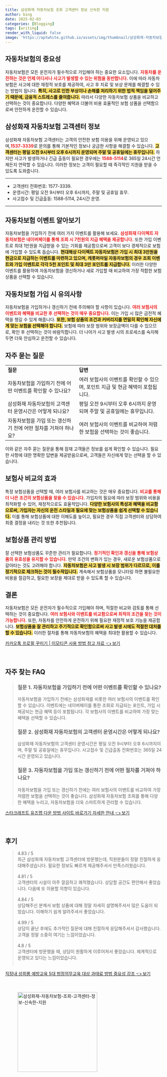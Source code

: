 ```yaml
---
title: 삼성화재 자동차보험 조회 고객센터 정보 신속한 지원
author: bing
date: 2025-02-03
categories: [Blogging]
tags: [writing]
render_with_liquid: false
image: 'https://aptwhite.github.io/assets/img/thumbnail/삼성화재-자동차보험-조회-고객센터-정보-신속한-지원.webp'
---
```



<h2 id='자동차보험_중요성'>자동차보험의 중요성</h2>

<p>자동차보험은 모든 운전자가 필수적으로 가입해야 하는 중요한 요소입니다. <b><span style="color: #ee2323;">자동차를 운전하는 것은 언제 어디서나 사고가 발생할 수 있는 위험을 동반합니다.</span></b> 이에 따라 자동차보험은 사고에 대한 재정적 보호를 제공하여, 사고 후 치료 및 보상 문제를 해결할 수 있는 방법이 됩니다. <b><span style="background-color: #ffe066;">특히, 사고로 인한 부상이나 손해를 처리하기 위한 법적 책임을 덜어주기 때문에, 금융적 스트레스를 줄여줍니다.</span></b> 따라서 다양한 자동차보험 상품을 비교하고 선택하는 것이 중요합니다. 다양한 혜택과 더불어 비용 효율적인 보험 상품을 선택함으로써 안전하게 운전할 수 있습니다.</p>

<h2 id='삼성화재_고객센터_정보'>삼성화재 자동차보험 고객센터 정보</h2>

<p>삼성화재 자동차보험 고객센터는 고객의 안전한 보험 이용을 위해 운영되고 있으며,<b><span style="color: #ee2323;">1537-3339</span></b>로 문의를 통해 기본적인 정보나 궁금한 사항을 해결할 수 있습니다. <b><span style="background-color: #ffe066;">고객센터는 평일 오전 9시부터 오후 6시까지 운영되며 주말 및 공휴일에는 휴무입니다.</span></b> 하지만 사고가 발생하거나 긴급 출동이 필요한 경우에는 <b><span style="color: #ee2323;">1588-5114</span></b>로 365일 24시간 언제든지 연락할 수 있습니다. 이러한 정보는 고객이 필요할 때 즉각적인 지원을 받을 수 있도록 도와줍니다.</p>

<hr />

<ul>
    <li>고객센터 전화번호: 1577-3339.</li>
    <li>운영시간: 평일 오전 9시부터 오후 6시까지, 주말 및 공휴일 휴무.</li>
    <li>사고접수 및 긴급출동: 1588-5114, 24시간 운영.</li>
</ul>

<hr />

<h2 id='자동차보험_이벤트_정보'>자동차보험 이벤트 알아보기</h2>

<p>자동차보험을 가입하기 전에 여러 가지 이벤트를 활용해 보세요. <b><span style="color: #ee2323;">삼성화재 다이렉트 자동차보험은 네이버페이를 통해 조회 시 7천원의 지급 혜택을 제공합니다.</span></b> 또한 가입 이벤트로 최대 1만원을 지급받을 수 있는 기회를 제공함으로써 고객이 보다 경제적으로 보험에 가입할 수 있도록 돕습니다. <b><span style="background-color: #ffe066;">현대해상 다이렉트 자동차보험은 가입 시 최대 3만원을 현금으로 지급하는 이벤트를 마련하고 있으며, 캐롯퍼마일 자동차보험의 경우 조회 이벤트와 가입 이벤트로 각각 5천 포인트 및 최대 3만 포인트를 지급합니다.</span></b> 이러한 다양한 이벤트를 활용하여 자동차보험을 갱신하거나 새로 가입할 때 비교하여 가장 적합한 보험 상품을 선택할 수 있습니다.</p>

<h2 id='자동차보험_가입_시_유의사항'>자동차보험 가입 시 유의사항</h2>

<p>자동차보험을 가입하거나 갱신하기 전에 주의해야 할 사항이 있습니다. <b><span style="color: #ee2323;">여러 보험사의 이벤트와 혜택을 비교한 후 선택하는 것이 매우 중요합니다.</span></b> 이는 가입 시 많은 금전적 혜택을 챙길 수 있게 해줍니다. <b><span style="background-color: #ffe066;">또한, 보험 상품의 조건과 커버리지를 면밀히 확인해 자신에게 맞는 보험을 선택해야 합니다.</span></b> 보험에 따라 보장 범위와 보장금액이 다를 수 있으므로, 확인 후 선택하는 것이 바람직합니다. 더 나아가 사고 발생 시의 프로세스를 숙지해두면 더욱 안심하고 운전할 수 있습니다.</p>

<h2 id='자주_묻는_질문'>자주 묻는 질문</h2>

<table>
    <tr>
        <td><b>질문</b></td>
        <td><b>답변</b></td>
    </tr>
    <tr>
        <td>자동차보험을 가입하기 전에 어떤 이벤트를 확인할 수 있나요?</td>
        <td>여러 보험사의 이벤트를 확인할 수 있으며, 포인트 지급 및 현금 혜택이 포함됩니다.</td>
    </tr>
    <tr>
        <td>삼성화재 자동차보험의 고객센터 운영시간은 어떻게 되나요?</td>
        <td>평일 오전 9시부터 오후 6시까지 운영되며 주말 및 공휴일에는 휴무입니다.</td>
    </tr>
    <tr>
        <td>자동차보험을 가입 또는 갱신하기 전에 어떤 절차를 거쳐야 하나요?</td>
        <td>여러 보험사의 이벤트를 비교하여 저렴한 보험을 선택하는 것이 좋습니다.</td>
    </tr>
</table>

<p>이와 같은 자주 묻는 질문을 통해 잠재 고객들은 정보를 쉽게 확인할 수 있습니다. 필요한 사항에 대한 명확한 답변을 제공받음으로써, 고객들은 자신에게 맞는 선택을 할 수 있습니다.</p>

<h2 id='보험사_비교_효과'>보험사 비교의 효과</h2>

<p>특정 보험상품을 선택할 때, 여러 보험사를 비교하는 것은 매우 중요합니다. <b><span style="color: #ee2323;">비교를 통해 더 나은 조건의 보험상품을 찾을 수 있습니다.</span></b> 가입자의 필요에 따라 보장 범위와 비용을 최적화할 수 있어, 재정적으로도 효율적입니다. <b><span style="background-color: #ffe066;">다양한 보험사의 특성과 혜택을 비교함으로써, 가입자는 자신의 운전 스타일과 필요에 맞는 보험상품을 쉽게 선택할 수 있습니다.</span></b> 이를 통해 보험상품에 대한 이해도를 높이고, 필요한 경우 직접 고객센터와 상담하여 최종 결정을 내리는 것 또한 추천됩니다.</p>

<h2 id='보험상품_관리_방법'>보험상품 관리 방법</h2>

<p>잘 선택한 보험상품도 꾸준한 관리가 필요합니다. <b><span style="color: #ee2323;">정기적인 확인과 갱신을 통해 보험상품의 유효성을 유지할 수 있습니다.</span></b> 만약 조건의 변화가 있는 경우, 새로운 보험상품으로 갈아타는 것도 고려해야 합니다. <b><span style="background-color: #ffe066;">자동차보험은 사고 발생 시 보장 범위가 다르므로, 이를 정기적으로 체크하는 것이 필수적입니다.</span></b> 계속해서 보험상품을 모니터링 하면 불필요한 비용을 절감하고, 필요한 보장을 제대로 받을 수 있도록 할 수 있습니다.</p>

<h2 id='결론'>결론</h2>

<p>자동차보험은 모든 운전자가 필수적으로 가입해야 하며, 적절한 비교와 검토를 통해 선택하는 것이 중요합니다. <b><span style="color: #ee2323;">여러 보험사와 이벤트를 비교함으로써 최적의 조건을 찾는 것이 가능합니다.</span></b> 또한, 자동차를 안전하게 운전하기 위해 필요한 재정적 보호 기능을 제공합니다. <b><span style="background-color: #ffe066;">보험상품을 잘 관리하고 주기적으로 확인함으로써 사고 발생 시에도 적절한 대처를 할 수 있습니다.</span></b> 이러한 절차를 통해 자동차보험의 혜택을 최대한 활용할 수 있습니다.</p>


<p><a class="click-button" title="카카오톡 프로필 꾸미기 | 이모티콘 사용 방법 참고 자료" href="https://aptwhite.github.io/posts/%EC%B9%B4%EC%B9%B4%EC%98%A4%ED%86%A1-%ED%94%84%EB%A1%9C%ED%95%84-%EA%BE%B8%EB%AF%B8%EA%B8%B0-%EC%9D%B4%EB%AA%A8%ED%8B%B0%EC%BD%98-%EC%82%AC%EC%9A%A9-%EB%B0%A9%EB%B2%95-%EC%B0%B8%EA%B3%A0-%EC%9E%90%EB%A3%8C/" rel="dofollow">카카오톡 프로필 꾸미기 | 이모티콘 사용 방법 참고 자료 👈 보기</a></p><br>
<h2 id='자주_찾는_FAQ'>자주 찾는 FAQ</h2>
<div itemscope="" itemtype="https://schema.org/FAQPage"> 
<blockquote> 
<div itemscope="" itemprop="mainEntity" itemtype="https://schema.org/Question"> 
<h3 itemprop="name">질문 1. 자동차보험을 가입하기 전에 어떤 이벤트를 확인할 수 있나요?</h3> 
<div itemscope="" itemprop="acceptedAnswer" itemtype="https://schema.org/Answer"> 
<span itemprop="text"> 
<p>자동차보험을 가입하기 전에는 삼성화재를 비롯한 여러 보험사의 이벤트를 확인할 수 있습니다. 이벤트에는 네이버페이를 통한 조회로 지급되는 포인트, 가입 시 제공되는 현금 혜택 등이 포함됩니다. 각 보험사의 이벤트를 비교하여 가장 맞는 혜택을 선택할 수 있습니다.</p> 
</span> 
</div> 
</div> 
<div itemscope="" itemprop="mainEntity" itemtype="https://schema.org/Question"> 
<h3 itemprop="name">질문 2. 삼성화재 자동차보험의 고객센터 운영시간은 어떻게 되나요?</h3> 
<div itemscope="" itemprop="acceptedAnswer" itemtype="https://schema.org/Answer"> 
<span itemprop="text"> 
<p>삼성화재 자동차보험의 고객센터 운영시간은 평일 오전 9시부터 오후 6시까지이며, 주말 및 공휴일에는 휴무입니다. 사고접수 및 긴급출동 전화번호는 365일 24시간 운영되고 있습니다.</p> 
</span> 
</div> 
</div> 
<div itemscope="" itemprop="mainEntity" itemtype="https://schema.org/Question"> 
<h3 itemprop="name">질문 3. 자동차보험을 가입 또는 갱신하기 전에 어떤 절차를 거쳐야 하나요?</h3> 
<div itemscope="" itemprop="acceptedAnswer" itemtype="https://schema.org/Answer"> 
<span itemprop="text"> 
<p>자동차보험을 가입 또는 갱신하기 전에는 여러 보험사의 이벤트를 비교하여 가장 저렴한 보험을 선택하는 것이 좋습니다. 삼성화재 자동차보험 조회를 통해 다양한 혜택을 누리고, 자동차보험을 더욱 스마트하게 관리할 수 있습니다.</p> 
</span> 
</div> 
</div> 
</blockquote> 
</div>
<p><a class="click-button" title="스타크래프트 유즈맵 다운 방법 사이트 바로가기 자세한 안내" href="https://aptwhite.github.io/posts/%EC%8A%A4%ED%83%80%ED%81%AC%EB%9E%98%ED%94%84%ED%8A%B8-%EC%9C%A0%EC%A6%88%EB%A7%B5-%EB%8B%A4%EC%9A%B4-%EB%B0%A9%EB%B2%95-%EC%82%AC%EC%9D%B4%ED%8A%B8-%EB%B0%94%EB%A1%9C%EA%B0%80%EA%B8%B0-%EC%9E%90%EC%84%B8%ED%95%9C-%EC%95%88%EB%82%B4/" rel="dofollow">스타크래프트 유즈맵 다운 방법 사이트 바로가기 자세한 안내 👈 보기</a></p><br>
<h2 id='후기'>후기</h2>
<div itemscope itemtype="https://schema.org/Product">
  <blockquote>
  <div itemprop="review" itemscope itemtype="https://schema.org/Review">
      <div itemprop="reviewRating" itemscope itemtype="https://schema.org/Rating"> <span itemprop="ratingValue">4.83</span> / <span itemprop="bestRating">5</span> </div>
      <span itemprop="reviewBody">최근 삼성화재 자동차보험 고객센터에 방문했는데, 직원분들이 정말 친절하게 응대해주셨습니다. 필요한 정보도 빠르게 제공해주셔서 만족스러웠습니다.</span>
  </div>
  <br>
  <div itemprop="review" itemscope itemtype="https://schema.org/Review">
      <div itemprop="reviewRating" itemscope itemtype="https://schema.org/Rating"> <span itemprop="ratingValue">4.81</span> / <span itemprop="bestRating">5</span> </div>
      <span itemprop="reviewBody">고객센터의 시설이 아주 깔끔하고 쾌적했습니다. 상담할 공간도 편안해서 좋았습니다. 다음에 또 이용할 의향이 있습니다.</span>
  </div>
  <br>
  <div itemprop="review" itemscope itemtype="https://schema.org/Review">
      <div itemprop="reviewRating" itemscope itemtype="https://schema.org/Rating"> <span itemprop="ratingValue">4.84</span> / <span itemprop="bestRating">5</span> </div>
      <span itemprop="reviewBody">상담해주신 분께서 보험 상품에 대해 정말 자세히 설명해주셔서 많은 도움이 되었습니다. 이해하기 쉽게 알려주셔서 좋았습니다.</span>
  </div>
  <br>
  <div itemprop="review" itemscope itemtype="https://schema.org/Review">
      <div itemprop="reviewRating" itemscope itemtype="https://schema.org/Rating"> <span itemprop="ratingValue">4.99</span> / <span itemprop="bestRating">5</span> </div>
      <span itemprop="reviewBody">상담이 끝난 후에도 추가적인 질문에 대해 친절하게 응답해주셔서 감사했습니다. 고객을 정말 소중히 여기는 느낌이었습니다.</span>
  </div>
  <br>
  <div itemprop="review" itemscope itemtype="https://schema.org/Review">
      <div itemprop="reviewRating" itemscope itemtype="https://schema.org/Rating"> <span itemprop="ratingValue">4.8</span> / <span itemprop="bestRating">5</span> </div>
      <span itemprop="reviewBody">고객센터에 방문했을 때, 상담이 원활하게 이루어져서 좋았습니다. 체계적으로 운영되고 있다는 느낌이었습니다.</span>
  </div>
  <br>
  </blockquote>
</div>
<p><a class="click-button" title="직장내 성희롱 예방교육 5대 법정의무교육 대상 과태료 방법 중요성 강조" href="https://aptwhite.github.io/posts/%EC%A7%81%EC%9E%A5%EB%82%B4-%EC%84%B1%ED%9D%AC%EB%A1%B1-%EC%98%88%EB%B0%A9%EA%B5%90%EC%9C%A1-5%EB%8C%80-%EB%B2%95%EC%A0%95%EC%9D%98%EB%AC%B4%EA%B5%90%EC%9C%A1-%EB%8C%80%EC%83%81-%EA%B3%BC%ED%83%9C%EB%A3%8C-%EB%B0%A9%EB%B2%95-%EC%A4%91%EC%9A%94%EC%84%B1-%EA%B0%95%EC%A1%B0/" rel="dofollow">직장내 성희롱 예방교육 5대 법정의무교육 대상 과태료 방법 중요성 강조 👈 보기</a></p><br>
<figure class="image"><img src="https://aptwhite.github.io/assets/img/thumbnail/삼성화재-자동차보험-조회-고객센터-정보-신속한-지원.webp" alt="삼성화재-자동차보험-조회-고객센터-정보-신속한-지원" width="256" height="256"></figure>